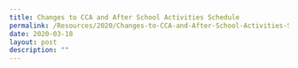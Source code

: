 ```yaml
---
title: Changes to CCA and After School Activities Schedule
permalink: /Resources/2020/Changes-to-CCA-and-After-School-Activities-Schedule
date: 2020-03-18
layout: post
description: ""
---
```

